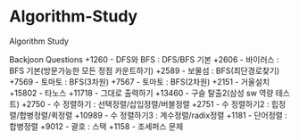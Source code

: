 # Algorithm-Study
Algorithm Study

Backjoon Questions
+1260 - DFS와 BFS : DFS/BFS 기본
+2606 - 바이러스 : BFS 기본(방문가능한 모든 정점 카운트하기)
+2589 - 보물섬 : BFS(최단경로찾기)
+7569 - 토마토 : BFS(3차원)
+7567 - 토마토 : BFS(2차원)
+2151 - 거울설치
+15802 - 타노스
+11718 - 그대로 출력하기
+13460 - 구슬 탈출2(삼성 sw 역량 테스트)
+2750 - 수 정렬하기 : 선택정렬/삽입정렬/버블정렬
+2751 - 수 정렬하기2 : 힙정렬/합병정렬/퀵정렬
+10989 - 수 정렬하기3 : 계수정렬/radix정렬
+1181 - 단어정렬 : 합병정렬
+9012 - 괄호 : 스택
+1158 - 조세퍼스 문제